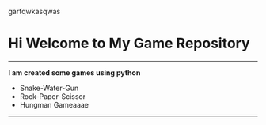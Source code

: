 garfqwkasqwas

# Hi Welcome to My Game Repository
***

**I am created some games using python**
- Snake-Water-Gun
- Rock-Paper-Scissor
- Hungman Gameaaae
---

